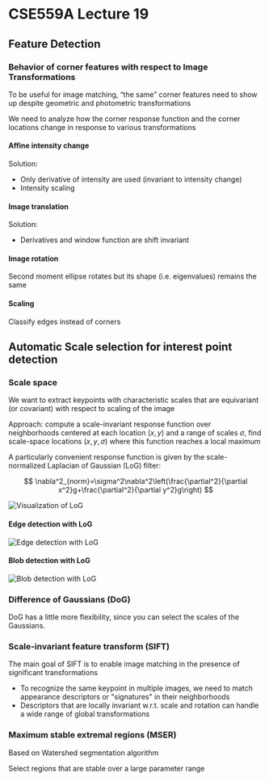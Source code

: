 # CSE559A Lecture 19

## Feature Detection

### Behavior of corner features with respect to Image Transformations

To be useful for image matching, “the same” corner features need to show up despite geometric and photometric transformations

We need to analyze how the corner response function and the corner locations change in response to various transformations

#### Affine intensity change

Solution:

- Only derivative of intensity are used (invariant to intensity change)
- Intensity scaling

#### Image translation

Solution:

- Derivatives and window function are shift invariant

#### Image rotation

Second moment ellipse rotates but its shape (i.e. eigenvalues) remains the same

#### Scaling

Classify edges instead of corners

## Automatic Scale selection for interest point detection

### Scale space

We want to extract keypoints with characteristic scales that are equivariant (or covariant) with respect to scaling of the image

Approach: compute a scale-invariant response function over neighborhoods centered at each location $(x,y)$ and a range of scales $\sigma$, find scale-space locations $(x,y,\sigma)$ where this function reaches a local maximum

A particularly convenient response function is given by the scale-normalized Laplacian of Gaussian (LoG) filter:

$$
\nabla^2_{norm}=\sigma^2\nabla^2\left(\frac{\partial^2}{\partial x^2}g+\frac{\partial^2}{\partial y^2}g\right)
$$

![Visualization of LoG](https://notenextra.trance-0.com/CSE559A/Laplacian_of_Gaussian.png)

#### Edge detection with LoG

![Edge detection with LoG](https://notenextra.trance-0.com/CSE559A/Edge_detection_with_LoG.png)

#### Blob detection with LoG

![Blob detection with LoG](https://notenextra.trance-0.com/CSE559A/Blob_detection_with_LoG.png)

### Difference of Gaussians (DoG)

DoG has a little more flexibility, since you can select the scales of the Gaussians.

### Scale-invariant feature transform (SIFT)

The main goal of SIFT is to enable image matching in the presence of significant transformations

- To recognize the same keypoint in multiple images, we need to match appearance descriptors or "signatures" in their neighborhoods
- Descriptors that are locally invariant w.r.t. scale and rotation can handle a wide range of global transformations

### Maximum stable extremal regions (MSER)

Based on Watershed segmentation algorithm

Select regions that are stable over a large parameter range 
